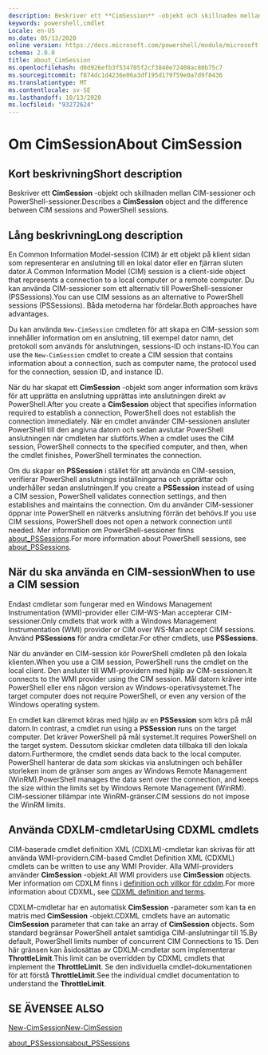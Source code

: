 ```yaml
---
description: Beskriver ett **CimSession** -objekt och skillnaden mellan CIM-sessioner och PowerShell-sessioner.
keywords: powershell,cmdlet
Locale: en-US
ms.date: 05/13/2020
online version: https://docs.microsoft.com/powershell/module/microsoft.powershell.core/about/about_cimsession?view=powershell-7.1&WT.mc_id=ps-gethelp
schema: 2.0.0
title: about_CimSession
ms.openlocfilehash: d0d926efb3f534705f2cf3840e72408ac80b75c7
ms.sourcegitcommit: f874dc1d4236e06a3df195d179f59e0a7d9f8436
ms.translationtype: MT
ms.contentlocale: sv-SE
ms.lasthandoff: 10/13/2020
ms.locfileid: "93272624"
---
```

# <a name="about-cimsession"></a><span data-ttu-id="34edb-104">Om CimSession</span><span class="sxs-lookup"><span data-stu-id="34edb-104">About CimSession</span></span>

## <a name="short-description"></a><span data-ttu-id="34edb-105">Kort beskrivning</span><span class="sxs-lookup"><span data-stu-id="34edb-105">Short description</span></span>
<span data-ttu-id="34edb-106">Beskriver ett **CimSession** -objekt och skillnaden mellan CIM-sessioner och PowerShell-sessioner.</span><span class="sxs-lookup"><span data-stu-id="34edb-106">Describes a **CimSession** object and the difference between CIM sessions and PowerShell sessions.</span></span>

## <a name="long-description"></a><span data-ttu-id="34edb-107">Lång beskrivning</span><span class="sxs-lookup"><span data-stu-id="34edb-107">Long description</span></span>

<span data-ttu-id="34edb-108">En Common Information Model-session (CIM) är ett objekt på klient sidan som representerar en anslutning till en lokal dator eller en fjärran sluten dator.</span><span class="sxs-lookup"><span data-stu-id="34edb-108">A Common Information Model (CIM) session is a client-side object that represents a connection to a local computer or a remote computer.</span></span> <span data-ttu-id="34edb-109">Du kan använda CIM-sessioner som ett alternativ till PowerShell-sessioner (PSSessions).</span><span class="sxs-lookup"><span data-stu-id="34edb-109">You can use CIM sessions as an alternative to PowerShell sessions (PSSessions).</span></span> <span data-ttu-id="34edb-110">Båda metoderna har fördelar.</span><span class="sxs-lookup"><span data-stu-id="34edb-110">Both approaches have advantages.</span></span>

<span data-ttu-id="34edb-111">Du kan använda `New-CimSession` cmdleten för att skapa en CIM-session som innehåller information om en anslutning, till exempel dator namn, det protokoll som används för anslutningen, sessions-ID och instans-ID.</span><span class="sxs-lookup"><span data-stu-id="34edb-111">You can use the `New-CimSession` cmdlet to create a CIM session that contains information about a connection, such as computer name, the protocol used for the connection, session ID, and instance ID.</span></span>

<span data-ttu-id="34edb-112">När du har skapat ett **CimSession** -objekt som anger information som krävs för att upprätta en anslutning upprättas inte anslutningen direkt av PowerShell.</span><span class="sxs-lookup"><span data-stu-id="34edb-112">After you create a **CimSession** object that specifies information required to establish a connection, PowerShell does not establish the connection immediately.</span></span> <span data-ttu-id="34edb-113">När en cmdlet använder CIM-sessionen ansluter PowerShell till den angivna datorn och sedan avslutar PowerShell anslutningen när cmdleten har slutförts.</span><span class="sxs-lookup"><span data-stu-id="34edb-113">When a cmdlet uses the CIM session, PowerShell connects to the specified computer, and then, when the cmdlet finishes, PowerShell terminates the connection.</span></span>

<span data-ttu-id="34edb-114">Om du skapar en **PSSession** i stället för att använda en CIM-session, verifierar PowerShell anslutnings inställningarna och upprättar och underhåller sedan anslutningen.</span><span class="sxs-lookup"><span data-stu-id="34edb-114">If you create a **PSSession** instead of using a CIM session, PowerShell validates connection settings, and then establishes and maintains the connection.</span></span> <span data-ttu-id="34edb-115">Om du använder CIM-sessioner öppnar inte PowerShell en nätverks anslutning förrän det behövs.</span><span class="sxs-lookup"><span data-stu-id="34edb-115">If you use CIM sessions, PowerShell does not open a network connection until needed.</span></span> <span data-ttu-id="34edb-116">Mer information om PowerShell-sessioner finns [about_PSSessions](about_PSSessions.md).</span><span class="sxs-lookup"><span data-stu-id="34edb-116">For more information about PowerShell sessions, see [about_PSSessions](about_PSSessions.md).</span></span>

## <a name="when-to-use-a-cim-session"></a><span data-ttu-id="34edb-117">När du ska använda en CIM-session</span><span class="sxs-lookup"><span data-stu-id="34edb-117">When to use a CIM session</span></span>

<span data-ttu-id="34edb-118">Endast cmdletar som fungerar med en Windows Management Instrumentation (WMI)-provider eller CIM-WS-Man accepterar CIM-sessioner.</span><span class="sxs-lookup"><span data-stu-id="34edb-118">Only cmdlets that work with a Windows Management Instrumentation (WMI) provider or CIM over WS-Man accept CIM sessions.</span></span> <span data-ttu-id="34edb-119">Använd **PSSessions** för andra cmdletar.</span><span class="sxs-lookup"><span data-stu-id="34edb-119">For other cmdlets, use **PSSessions**.</span></span>

<span data-ttu-id="34edb-120">När du använder en CIM-session kör PowerShell cmdleten på den lokala klienten.</span><span class="sxs-lookup"><span data-stu-id="34edb-120">When you use a CIM session, PowerShell runs the cmdlet on the local client.</span></span> <span data-ttu-id="34edb-121">Den ansluter till WMI-providern med hjälp av CIM-sessionen.</span><span class="sxs-lookup"><span data-stu-id="34edb-121">It connects to the WMI provider using the CIM session.</span></span> <span data-ttu-id="34edb-122">Mål datorn kräver inte PowerShell eller ens någon version av Windows-operativsystemet.</span><span class="sxs-lookup"><span data-stu-id="34edb-122">The target computer does not require PowerShell, or even any version of the Windows operating system.</span></span>

<span data-ttu-id="34edb-123">En cmdlet kan däremot köras med hjälp av en **PSSession** som körs på mål datorn.</span><span class="sxs-lookup"><span data-stu-id="34edb-123">In contrast, a cmdlet run using a **PSSession** runs on the target computer.</span></span>
<span data-ttu-id="34edb-124">Det kräver PowerShell på mål systemet.</span><span class="sxs-lookup"><span data-stu-id="34edb-124">It requires PowerShell on the target system.</span></span> <span data-ttu-id="34edb-125">Dessutom skickar cmdleten data tillbaka till den lokala datorn.</span><span class="sxs-lookup"><span data-stu-id="34edb-125">Furthermore, the cmdlet sends data back to the local computer.</span></span> <span data-ttu-id="34edb-126">PowerShell hanterar de data som skickas via anslutningen och behåller storleken inom de gränser som anges av Windows Remote Management (WinRM).</span><span class="sxs-lookup"><span data-stu-id="34edb-126">PowerShell manages the data sent over the connection, and keeps the size within the limits set by Windows Remote Management (WinRM).</span></span> <span data-ttu-id="34edb-127">CIM-sessioner tillämpar inte WinRM-gränser.</span><span class="sxs-lookup"><span data-stu-id="34edb-127">CIM sessions do not impose the WinRM limits.</span></span>

## <a name="using-cdxml-cmdlets"></a><span data-ttu-id="34edb-128">Använda CDXLM-cmdletar</span><span class="sxs-lookup"><span data-stu-id="34edb-128">Using CDXML cmdlets</span></span>

<span data-ttu-id="34edb-129">CIM-baserade cmdlet definition XML (CDXLM)-cmdletar kan skrivas för att använda WMI-providern.</span><span class="sxs-lookup"><span data-stu-id="34edb-129">CIM-based Cmdlet Definition XML (CDXML) cmdlets can be written to use any WMI Provider.</span></span> <span data-ttu-id="34edb-130">Alla WMI-providers använder **CimSession** -objekt.</span><span class="sxs-lookup"><span data-stu-id="34edb-130">All WMI providers use **CimSession** objects.</span></span> <span data-ttu-id="34edb-131">Mer information om CDXLM finns i [definition och villkor för cdxlm](/previous-versions/windows/desktop/wmi_v2/cdxml-overview).</span><span class="sxs-lookup"><span data-stu-id="34edb-131">For more information about CDXML, see [CDXML definition and terms](/previous-versions/windows/desktop/wmi_v2/cdxml-overview).</span></span>

<span data-ttu-id="34edb-132">CDXLM-cmdletar har en automatisk **CimSession** -parameter som kan ta en matris med **CimSession** -objekt.</span><span class="sxs-lookup"><span data-stu-id="34edb-132">CDXML cmdlets have an automatic **CimSession** parameter that can take an array of **CimSession** objects.</span></span> <span data-ttu-id="34edb-133">Som standard begränsar PowerShell antalet samtidiga CIM-anslutningar till 15.</span><span class="sxs-lookup"><span data-stu-id="34edb-133">By default, PowerShell limits number of concurrent CIM Connections to 15.</span></span> <span data-ttu-id="34edb-134">Den här gränsen kan åsidosättas av CDXLM-cmdletar som implementerar **ThrottleLimit**.</span><span class="sxs-lookup"><span data-stu-id="34edb-134">This limit can be overridden by CDXML cmdlets that implement the **ThrottleLimit**.</span></span> <span data-ttu-id="34edb-135">Se den individuella cmdlet-dokumentationen för att förstå **ThrottleLimit**.</span><span class="sxs-lookup"><span data-stu-id="34edb-135">See the individual cmdlet documentation to understand the **ThrottleLimit**.</span></span>

## <a name="see-also"></a><span data-ttu-id="34edb-136">SE ÄVEN</span><span class="sxs-lookup"><span data-stu-id="34edb-136">SEE ALSO</span></span>

[<span data-ttu-id="34edb-137">New-CimSession</span><span class="sxs-lookup"><span data-stu-id="34edb-137">New-CimSession</span></span>](xref:CimCmdlets.New-CimSession)

[<span data-ttu-id="34edb-138">about_PSSessions</span><span class="sxs-lookup"><span data-stu-id="34edb-138">about_PSSessions</span></span>](about_PSSessions.md)

